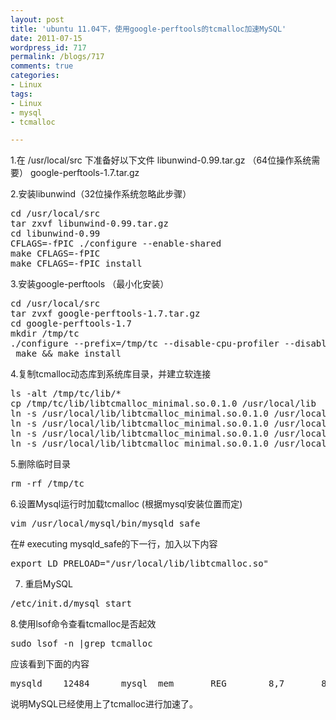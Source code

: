 ```yaml
---
layout: post
title: 'ubuntu 11.04下，使用google-perftools的tcmalloc加速MySQL'
date: 2011-07-15
wordpress_id: 717
permalink: /blogs/717
comments: true
categories:
- Linux
tags:
- Linux
- mysql
- tcmalloc

---
```

1.在 /usr/local/src 下准备好以下文件
libunwind-0.99.tar.gz （64位操作系统需要）
google-perftools-1.7.tar.gz

2.安装libunwind（32位操作系统忽略此步骤）
<pre class="prettyprint linenums">
cd /usr/local/src
tar zxvf libunwind-0.99.tar.gz
cd libunwind-0.99
CFLAGS=-fPIC ./configure --enable-shared
make CFLAGS=-fPIC
make CFLAGS=-fPIC install
</pre>

3.安装google-perftools （最小化安装）
<pre class="prettyprint linenums">
cd /usr/local/src
tar zvxf google-perftools-1.7.tar.gz
cd google-perftools-1.7
mkdir /tmp/tc
./configure --prefix=/tmp/tc --disable-cpu-profiler --disable-heap-profiler --disable-heap-checker --disable-debugalloc --enable-minimal
 make && make install
</pre>

4.复制tcmalloc动态库到系统库目录，并建立软连接
<pre class="prettyprint linenums">
ls -alt /tmp/tc/lib/*
cp /tmp/tc/lib/libtcmalloc_minimal.so.0.1.0 /usr/local/lib
ln -s /usr/local/lib/libtcmalloc_minimal.so.0.1.0 /usr/local/lib/libtcmalloc.so
ln -s /usr/local/lib/libtcmalloc_minimal.so.0.1.0 /usr/local/lib/libtcmalloc.so.0
ln -s /usr/local/lib/libtcmalloc_minimal.so.0.1.0 /usr/local/lib/libtcmalloc.so.0.1.0
ln -s /usr/local/lib/libtcmalloc_minimal.so.0.1.0 /usr/local/lib/libtcmalloc_minimal.so.0
</pre>

5.删除临时目录
<pre class="prettyprint linenums">
rm -rf /tmp/tc
</pre>

6.设置Mysql运行时加载tcmalloc (根据mysql安装位置而定)
<pre class="prettyprint linenums">
vim /usr/local/mysql/bin/mysqld_safe
</pre>

在# executing mysqld_safe的下一行，加入以下内容
<pre class="prettyprint linenums">
export LD_PRELOAD="/usr/local/lib/libtcmalloc.so"
</pre>

7. 重启MySQL
<pre class="prettyprint linenums">
/etc/init.d/mysql start
</pre>

8.使用lsof命令查看tcmalloc是否起效
<pre class="prettyprint linenums">
sudo lsof -n |grep tcmalloc
</pre>
应该看到下面的内容
<pre class="prettyprint linenums">
mysqld    12484      mysql  mem       REG        8,7       860657    5382577 /usr/local/lib/libtcmalloc_minimal.so.0.1.0
</pre>
说明MySQL已经使用上了tcmalloc进行加速了。
